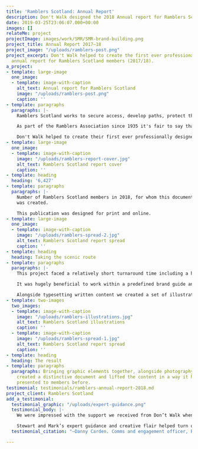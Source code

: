 ```yaml
---
title: 'Ramblers Scotland: Annual Report'
description: Don't Walk designed the 2018 Annual report for Ramblers Scotland
date: 2019-03-25T23:06:07.000+00:00
images: []
relateMe: project
projectImage: images/work/SMR/SMR-brand-building.png
project_title: Annual Report 2017–18
project_image: "/uploads/ramblers-post.png"
project_excerpt: Don't Walk helped to create the first ever professionally designed
  annual report for Ramblers Scotland members (2017/18).
a_project:
- template: large-image
  one_image:
  - template: image-with-caption
    alt_text: Annual report for Ramblers Scotland
    image: "/uploads/ramblers-post.png"
    caption: ''
- template: paragraphs
  paragraphs: |-
    Ramblers Scotland works to secure access, develop paths, protect the natural beauty of the countryside and promote walking for everyone. 

    As part of the Ramblers Association since 1935 it's fair to say that Ramblers Scotland have a fair history to report on.

    Don't Walk helped to create their first ever professionally designed annual report for members (2017–18).
- template: large-image
  one_image:
  - template: image-with-caption
    image: "/uploads/ramblers-report-cover.jpg"
    alt_text: Ramblers Scotland report cover
    caption: ''
- template: heading
  heading: '6,427'
- template: paragraphs
  paragraphs: |-
    Number of Ramblers Scotland members in 2018, for whom this document
    was created.

    This publication was designed for print and online.
- template: large-image
  one_image:
  - template: image-with-caption
    image: "/uploads/ramblers-spread-2.jpg"
    alt_text: Ramblers Scotland report spread
    caption: ''
- template: heading
  heading: Taking the scenic route
- template: paragraphs
  paragraphs: |-
    This project faced a relatively short turnaround time including a hard deadline in the form of the Ramblers Scotland AGM. As time was of the essence we quickly moved to establish where we could make the most graphic impact with the least disruption to draft content edits.

    It was hugely beneficial to work within a predefined brand guide and build upon existing visual assets to give the report its own flavour.

    Alongside typesetting written content we created a set of illustrations to accompany facts on each page of the report.
- template: two-images
  two_images:
  - template: image-with-caption
    image: "/uploads/ramblers-illustrations.jpg"
    alt_text: Ramblers Scotland illustrations
    caption: ''
  - template: image-with-caption
    image: "/uploads/ramblers-spread-1.jpg"
    alt_text: Ramblers Scotland report spread
    caption: ''
- template: heading
  heading: The result
- template: paragraphs
  paragraphs: Bringing graphic elements together, alongside photography and statistics,
    created a distinctive document and lifted the content in a way it had never been
    presented to members before.
testimonial: testimonials/ramblers-annual-report-2018.md
project_client: Ramblers Scotland
add_a_testimonial:
  testimonial_graphic: "/uploads/expert-guidance.png"
  testimonial_body: |-
    We were impressed with the support we received from Don’t Walk when we were producing our 2017/18 Annual Report for members.

    Stewart and Mark’s expert guidance and creative flair helped turn our ideas into reality. They were patient, efficient and approachable throughout the design and feedback process - and the end result is an attractive document that works well for our target audience.
  testimonial_citation: "—Danny Carden. Comms and engagement officer, Ramblers Scotland"

---
```

